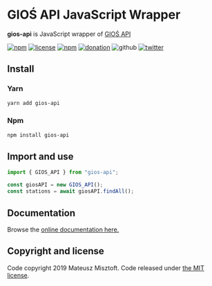 # GIOŚ API JavaScript Wrapper

**gios-api** is JavaScript wrapper of [GIOŚ API](https://powietrze.gios.gov.pl/pjp/content/api)

[![npm](https://img.shields.io/npm/v/gios-api.svg)][npm-link]
[![license](https://img.shields.io/github/license/mixon00/gios-api.svg)][mit-license]
[![npm](https://img.shields.io/npm/dm/gios-api.svg)][npm-link]
[![donation](https://img.shields.io/badge/donate-PayPal-blue.svg)][paypal-donation]
![github](https://img.shields.io/github/stars/mixon00/gios-api.svg?style=social)
[![twitter](https://img.shields.io/twitter/follow/mixon00.svg?&style=social)][twitter-url]


## Install

### Yarn

```sh
yarn add gios-api
```

### Npm

```sh
npm install gios-api
```

## Import and use

```javascript
import { GIOS_API } from "gios-api";

const giosAPI = new GIOS_API();
const stations = await giosAPI.findAll();
```

## Documentation

Browse the [online documentation here.](https://mixon00.github.io/gios-api/)

## Copyright and license

Code copyright 2019 Mateusz Misztoft. Code released under [the MIT license][mit-license].

[mit-license]: https://github.com/mixon00/gios-api/blob/master/LICENSE
[npm-link]: https://www.npmjs.com/package/gios-api
[twitter-url]: https://twitter.com/mixon00
[paypal-donation]: https://www.paypal.com/cgi-bin/webscr?cmd=_s-xclick&hosted_button_id=G9TMAD3S3W9EY&source=url